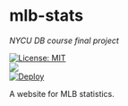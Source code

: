 # mlb-stats
*NYCU DB course final project*

[![License: MIT](https://img.shields.io/badge/License-MIT-yellow.svg?style=for-the-badge)](https://opensource.org/licenses/MIT)  
![](https://github.com/SiriusKoan/mlb-stats/actions/workflows/test.yml/badge.svg)  
[![Deploy](https://www.herokucdn.com/deploy/button.svg)](https://heroku.com/deploy)  

A website for MLB statistics.
